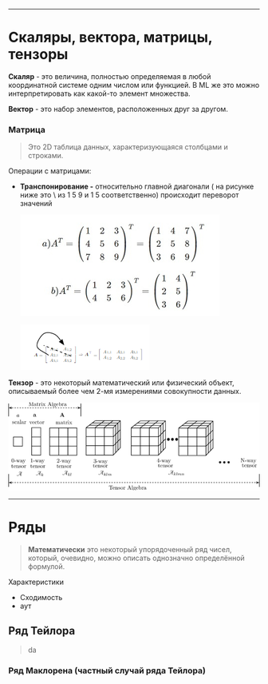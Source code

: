 
---

# Скаляры, вектора, матрицы, тензоры

**Скаляр** - это величина, полностью определяемая в любой координатной системе одним числом или функцией. 
В ML же это можно интерпретировать как какой-то элемент множества.

**Вектор** - это набор элементов, расположенных друг за другом.

### **Матрица**

> Это 2D таблица данных, характеризующаяся столбцами и строками.

Операции с матрицами:

- **Транспонирование -** относительно главной диагонали ( на рисунке ниже это \ из 1 5 9 и 1 5 соответственно) происходит переворот значений
    
    ![Untitled](programming/ml/image-storage/Untitled.png)
    
    ![Untitled](programming/ml/image-storage/Untitled%201.png)
    

**Тензор** - это некоторый математический или физический объект, описываемый более чем 2-мя измерениями совокупности данных.

![Untitled](programming/ml/image-storage/Untitled%202.png)

---

# Ряды

> **Математически** это некоторый упорядоченный ряд чисел, который, очевидно, можно описать однозначно определённой формулой.
> 

Характеристики

- Сходимость
- аут

## Ряд Тейлора

> da
> 

### Ряд Маклорена (частный случай ряда Тейлора)
